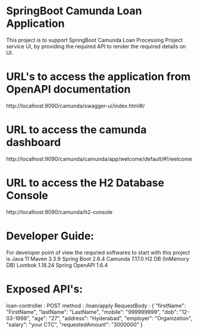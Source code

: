 # SpringBoot Camunda Loan Application
This project is to support SpringBoot Camunda Loan Processing Project service UI, by providing the required API to render the required details on UI.   

# URL's to access the application from OpenAPI documentation
http://localhost:9090/camunda/swagger-ui/index.html#/

# URL to access the camunda dashboard
http://localhost:9090/camunda/camunda/app/welcome/default/#!/welcome


# URL to access the H2 Database Console
http://localhost:9090/camunda/h2-console


# Developer Guide:

For developer point of view the requried softwares to start with this project is 
Java 11
Maven 3.3.9
Spring Boot 2.6.4
Camunda 7.17.0
H2 DB (InMemory DB)
Lombok 1.18.24
Spring OpenAPI 1.6.4

# Exposed API's:

loan-controller : POST method : /loan/apply
RequestBody : {
  "firstName": "FirstName",
  "lastName": "LastName",
  "mobile": "999999999",
  "dob": "12-03-1998",
  "age": "27",
  "address": "Hyderabad",
  "employer": "Organization",
  "salary": "your CTC",
  "requestedAmount": "3000000"
}





